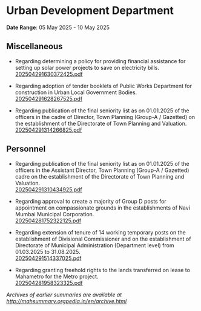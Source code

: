 # Urban Development Department

**Date Range**: 05 May 2025 - 10 May 2025


## Miscellaneous
- Regarding determining a policy for providing financial assistance for setting up solar power projects to save on electricity bills.\
  [202504291630372425.pdf](https://gr.maharashtra.gov.in/Site/Upload/Government%20Resolutions/English/202504291630372425.pdf)

- Regarding adoption of tender booklets of Public Works Department for construction in Urban Local Government Bodies.\
  [202504291628267525.pdf](https://gr.maharashtra.gov.in/Site/Upload/Government%20Resolutions/English/202504291628267525.pdf)

- Regarding publication of the final seniority list as on 01.01.2025 of the officers in the cadre of Director, Town Planning (Group-A / Gazetted) on the establishment of the Directorate of Town Planning and Valuation.\
  [202504291314266825.pdf](https://gr.maharashtra.gov.in/Site/Upload/Government%20Resolutions/English/202504291314266825.pdf)

## Personnel
- Regarding publication of the final seniority list as on 01.01.2025 of the officers in the Assistant Director, Town Planning (Group-A / Gazetted) cadre on the establishment of the Directorate of Town Planning and Valuation.\
  [202504291310434925.pdf](https://gr.maharashtra.gov.in/Site/Upload/Government%20Resolutions/English/202504291310434925.pdf)

- Regarding approval to create a majority of Group D posts for appointment on compassionate grounds in the establishments of Navi Mumbai Municipal Corporation.\
  [202504281752322125.pdf](https://gr.maharashtra.gov.in/Site/Upload/Government%20Resolutions/English/202504281752322125%E2%80%8D....pdf)

- Regarding extension of tenure of 14 working temporary posts on the establishment of Divisional Commissioner and on the establishment of Directorate of Municipal Administration (Department level) from 01.03.2025 to 31.08.2025.\
  [202504291514337025.pdf](https://gr.maharashtra.gov.in/Site/Upload/Government%20Resolutions/English/202504291514337025.pdf)

- Regarding granting freehold rights to the lands transferred on lease to Mahametro for the Metro project.\
  [202504281958323325.pdf](https://gr.maharashtra.gov.in/Site/Upload/Government%20Resolutions/English/202504281958323325.pdf)


*Archives of earlier summaries are available at http://mahsummary.orgpedia.in/en/archive.html*